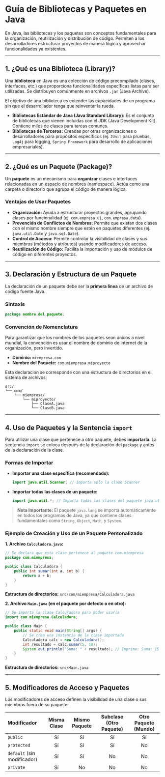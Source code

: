 # Guía de Bibliotecas y Paquetes en Java

En Java, las bibliotecas y los paquetes son conceptos fundamentales para la organización, reutilización y distribución de código. Permiten a los desarrolladores estructurar proyectos de manera lógica y aprovechar funcionalidades ya existentes.

---

## 1. ¿Qué es una Biblioteca (Library)?

Una **biblioteca** en Java es una colección de código precompilado (clases, interfaces, etc.) que proporciona funcionalidades específicas listas para ser utilizadas. Se distribuyen comúnmente en archivos `.jar` (Java Archive).

El objetivo de una biblioteca es extender las capacidades de un programa sin que el desarrollador tenga que reinventar la rueda.

*   **Bibliotecas Estándar de Java (Java Standard Library):** Es el conjunto de bibliotecas que vienen incluidas con el JDK (Java Development Kit). Contiene miles de clases para tareas comunes.
*   **Bibliotecas de Terceros:** Creadas por otras organizaciones o desarrolladores para propósitos específicos (ej. `JUnit` para pruebas, `Log4j` para logging, `Spring Framework` para desarrollo de aplicaciones empresariales).

---

## 2. ¿Qué es un Paquete (Package)?

Un **paquete** es un mecanismo para **organizar** clases e interfaces relacionadas en un espacio de nombres (namespace). Actúa como una carpeta o directorio que agrupa el código de manera lógica.

### Ventajas de Usar Paquetes
*   **Organización:** Ayuda a estructurar proyectos grandes, agrupando clases por funcionalidad (ej. `com.empresa.ui`, `com.empresa.data`).
*   **Prevención de Conflictos de Nombres:** Permite que existan dos clases con el mismo nombre siempre que estén en paquetes diferentes (ej. `java.util.Date` y `java.sql.Date`).
*   **Control de Acceso:** Permite controlar la visibilidad de clases y sus miembros (métodos y atributos) usando modificadores de acceso.
*   **Reutilización de Código:** Facilita la importación y uso de módulos de código en diferentes proyectos.

---

## 3. Declaración y Estructura de un Paquete

La declaración de un paquete debe ser la **primera línea** de un archivo de código fuente Java.

### Sintaxis
```java
package nombre.del.paquete;
```

### Convención de Nomenclatura
Para garantizar que los nombres de los paquetes sean únicos a nivel mundial, la convención es usar el nombre de dominio de internet de la organización, pero invertido.

*   **Dominio:** `miempresa.com`
*   **Nombre del Paquete:** `com.miempresa.miproyecto`

Esta declaración se corresponde con una estructura de directorios en el sistema de archivos:
```
src/
└── com/
    └── miempresa/
        └── miproyecto/
            ├── ClaseA.java
            └── ClaseB.java
```

---

## 4. Uso de Paquetes y la Sentencia `import`

Para utilizar una clase que pertenece a otro paquete, debes **importarla**. La sentencia `import` se coloca después de la declaración del `package` y antes de la declaración de la clase.

### Formas de Importar

*   **Importar una clase específica (recomendado):**
    ```java
    import java.util.Scanner; // Importa solo la clase Scanner
    ```
*   **Importar todas las clases de un paquete:**
    ```java
    import java.util.*; // Importa todas las clases del paquete java.util
    ```

> **Nota Importante:** El paquete `java.lang` se importa automáticamente en todos los programas de Java, ya que contiene clases fundamentales como `String`, `Object`, `Math`, y `System`.

### Ejemplo de Creación y Uso de un Paquete Personalizado

**1. Archivo `Calculadora.java`:**
```java
// Se declara que esta clase pertenece al paquete com.miempresa
package com.miempresa;

public class Calculadora {
    public int sumar(int a, int b) {
        return a + b;
    }
}
```
**Estructura de directorios:** `src/com/miempresa/Calculadora.java`

**2. Archivo `Main.java` (en el paquete por defecto o en otro):**
```java
// Se importa la clase Calculadora para poder usarla
import com.miempresa.Calculadora;

public class Main {
    public static void main(String[] args) {
        // Se crea una instancia de la clase importada
        Calculadora calc = new Calculadora();
        int resultado = calc.sumar(5, 10);
        System.out.println("Suma: " + resultado); // Imprime: Suma: 15
    }
}
```
**Estructura de directorios:** `src/Main.java`

---

## 5. Modificadores de Acceso y Paquetes

Los modificadores de acceso definen la visibilidad de una clase o sus miembros fuera de su paquete.

| Modificador | Misma Clase | Mismo Paquete | Subclase (Otro Paquete) | Otro Paquete (Mundo) |
| :--- | :---: | :---: | :---: | :---: |
| `public` | Sí | Sí | Sí | Sí |
| `protected` | Sí | Sí | Sí | No |
| `default` (sin modificador) | Sí | Sí | No | No |
| `private` | Sí | No | No | No |